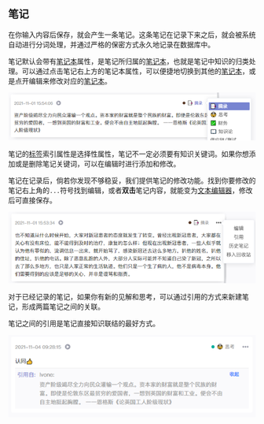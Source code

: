 ## 笔记

在你输入内容后保存，就会产生一条笔记。这条笔记在记录下来之后，就会被系统自动进行分词处理，并通过严格的保密方式永久地记录在数据库中。

笔记默认会带有[笔记本](./collection.md)属性，是笔记所归属的[笔记本](./collection.md)，也就是笔记中知识的归类处理。可以通过点击笔记右上方的笔记本属性，可以便捷地切换到其他的[笔记本](./collection.md)，或是点开编辑来修改对应的[笔记本](./collection.md)。

![笔记本](./assets/note_collection.png)

笔记的[标签](./tag.md)索引属性是选择性属性，笔记不一定必须要有知识关键词。如果你想添加或是删除笔记关键词，可以在编辑时进行添加和修改。

笔记在记录后，倘若你发现不够稳妥，我们提供笔记的修改功能。找到你要修改的笔记右上角的`...`符号找到编辑，或者**双击**笔记内容，就能变为[文本编辑器](./editor.md)，修改后可直接保存。

![笔记菜单](./assets/note_menu.png)

对于已经记录的笔记，如果你有新的见解和思考，可以通过引用的方式来新建笔记，形成两篇笔记之间的关联。

笔记之间的引用是笔记直接知识联结的最好方式。

![引用](./assets/note_quote.png)
